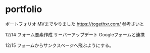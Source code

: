 # portfolio
 ポートフォリオ
MVまでやりました
https://togethxr.com/ 参考さいと

<!--  -->

12/14
フォーム要素作成
サーバーアップデート
Googleフォームと連携

<!--  -->
12/15 フォームからサンクスページへ飛ぶようにする。
